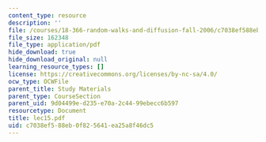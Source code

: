 ```yaml
---
content_type: resource
description: ''
file: /courses/18-366-random-walks-and-diffusion-fall-2006/c7038ef588eb0f825641ea25a8f46dc5_lec15.pdf
file_size: 162348
file_type: application/pdf
hide_download: true
hide_download_original: null
learning_resource_types: []
license: https://creativecommons.org/licenses/by-nc-sa/4.0/
ocw_type: OCWFile
parent_title: Study Materials
parent_type: CourseSection
parent_uid: 9d04499e-d235-e70a-2c44-99ebecc6b597
resourcetype: Document
title: lec15.pdf
uid: c7038ef5-88eb-0f82-5641-ea25a8f46dc5
---
```

